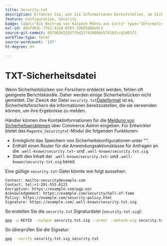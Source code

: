 ```yaml
---
title: Security.txt
description: Erfahren Sie, wie Sie Informationen bereitstellen, um Sicherheitsforscher bei der Meldung von Sicherheitslücken zu unterstützen.
feature: Configuration, Security
badge: label="Ein Beitrag von Kalpesh Mehta aus Corra" type="Informative" url="https://solutionpartners.adobe.com/s/directory/detail/corra" tooltip="Kalpesh Mehta"
exl-id: ddafd03c-77b2-42e8-b593-7d655d08e9c3
source-git-commit: 987d65b52437fbd21f41600bb5741b3cc43d01f3
workflow-type: tm+mt
source-wordcount: '137'
ht-degree: 0%

---
```


# TXT-Sicherheitsdatei

Wenn Sicherheitslücken von Forschern entdeckt werden, fehlen oft geeignete Berichtskanäle. Daher werden einige Sicherheitslücken nicht gemeldet. Der Zweck der Datei `security.txt`[Dateiformat](https://datatracker.ietf.org/doc/html/draft-foudil-securitytxt-09) ist es, Sicherheitsforschern die Informationen bereitzustellen, die sie verwenden können, um ihre Ergebnisse zu melden.

Händler können ihre Kontaktinformationen für die [Meldung von Sicherheitsproblemen](https://experienceleague.adobe.com/de/docs/commerce-admin/systems/security/security-issue-reporting) über Commerce _Admin_ eingeben. Für Entwickler bietet das `Magento_Securitytxt`-Modul die folgenden Funktionen:

- Ermöglicht das Speichern von Sicherheitskonfigurationen unter &quot;_&quot;_.
- Enthält einen Router für die Anwendungsaktionsklasse für Anfragen an die `.well-known/security.txt`- und `.well-known/security.txt.sig`.
- Stellt den Inhalt der `.well-known/security.txt`- und `.well-known/security.txt.sig` bereit.

Eine gültige `security.txt`-Datei könnte wie folgt aussehen:

```text
Contact: mailto:security@example.com
Contact: tel:+1-201-555-0123
Encryption: https://example.com/pgp.asc
Acknowledgement: https://example.com/security/hall-of-fame
Policy: https://example.com/security-policy.html
Signature: https://example.com/.well-known/security.txt.sig
```

So erstellen Sie die `security.txt` Signaturdatei (`security.txt.sig`):

```bash
gpg -u KEYID --output security.txt.sig --armor --detach-sig security.txt
```

So überprüfen Sie die Signatur:

```bash
gpg --verify security.txt.sig security.txt
```
